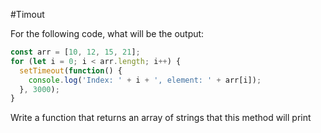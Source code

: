#Timout

For the following code, what will be the output:

```javascript
const arr = [10, 12, 15, 21];
for (let i = 0; i < arr.length; i++) {
  setTimeout(function() {
    console.log('Index: ' + i + ', element: ' + arr[i]);
  }, 3000);
}
```

Write a function that returns an array of strings that this method will print